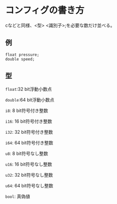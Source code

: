 # コンフィグの書き方
cなどと同様、<型> <識別子>;を必要な数だけ並べる。
## 例
```
float pressure;
double speed;
```
## 型
`float`:32 bit浮動小数点

`double`:64 bit浮動小数点

`i8`: 8 bit符号付き整数

`i16`: 16 bit符号付き整数

`i32`: 32 bit符号付き整数

`i64`: 64 bit符号付き整数

`u8`: 8 bit符号なし整数

`u16`: 16 bit符号なし整数

`u32`: 32 bit符号なし整数

`u64`: 64 bit符号なし整数

`bool`: 真偽値


